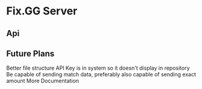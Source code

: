 # Fix.GG Server

## Api

## Future Plans
Better file structure
API Key is in system so it doesn't display in repository
Be capable of sending match data, preferably also capable of sending exact amount
More Documentation
